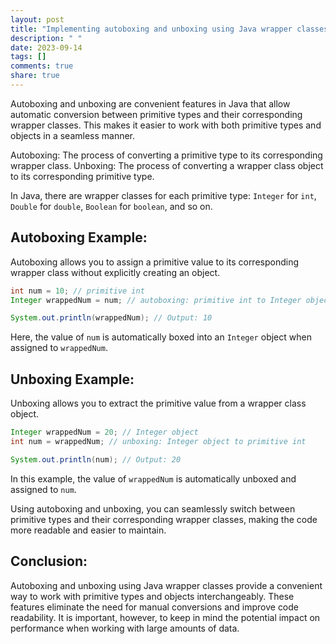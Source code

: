 ```yaml
---
layout: post
title: "Implementing autoboxing and unboxing using Java wrapper classes"
description: " "
date: 2023-09-14
tags: []
comments: true
share: true
---
```


Autoboxing and unboxing are convenient features in Java that allow automatic conversion between primitive types and their corresponding wrapper classes. This makes it easier to work with both primitive types and objects in a seamless manner.

Autoboxing: The process of converting a primitive type to its corresponding wrapper class.
Unboxing: The process of converting a wrapper class object to its corresponding primitive type.

In Java, there are wrapper classes for each primitive type: `Integer` for `int`, `Double` for `double`, `Boolean` for `boolean`, and so on.

## Autoboxing Example:

Autoboxing allows you to assign a primitive value to its corresponding wrapper class without explicitly creating an object.

```java
int num = 10; // primitive int
Integer wrappedNum = num; // autoboxing: primitive int to Integer object

System.out.println(wrappedNum); // Output: 10
```

Here, the value of `num` is automatically boxed into an `Integer` object when assigned to `wrappedNum`.

## Unboxing Example:

Unboxing allows you to extract the primitive value from a wrapper class object.

```java
Integer wrappedNum = 20; // Integer object
int num = wrappedNum; // unboxing: Integer object to primitive int

System.out.println(num); // Output: 20
```

In this example, the value of `wrappedNum` is automatically unboxed and assigned to `num`.

Using autoboxing and unboxing, you can seamlessly switch between primitive types and their corresponding wrapper classes, making the code more readable and easier to maintain.

## Conclusion:

Autoboxing and unboxing using Java wrapper classes provide a convenient way to work with primitive types and objects interchangeably. These features eliminate the need for manual conversions and improve code readability. It is important, however, to keep in mind the potential impact on performance when working with large amounts of data.